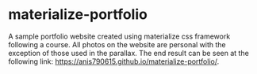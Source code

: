 # materialize-portfolio
A sample portfolio website created using materialize css framework following a course.
All photos on the website are personal with the exception of those used in the parallax.
The end result can be seen at the following link:
https://anis790615.github.io/materialize-portfolio/.

